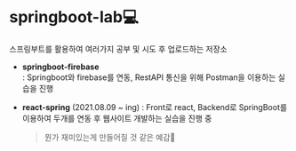 # springboot-lab💻
스프링부트를 활용하여 여러가지 공부 및 시도 후 업로드하는 저장소

* **springboot-firebase**  
  : Springboot와 firebase를 연동, RestAPI 통신을 위해 Postman을 이용하는 실습을 진행

* **react-spring** (2021.08.09 ~ ing)
  : Front로 react, Backend로 SpringBoot를 이용하여 두개를 연동 후 웹사이트 개발하는 실습을 진행 중
  > 뭔가 재미있는게 만들어질 것 같은 예감🍕
